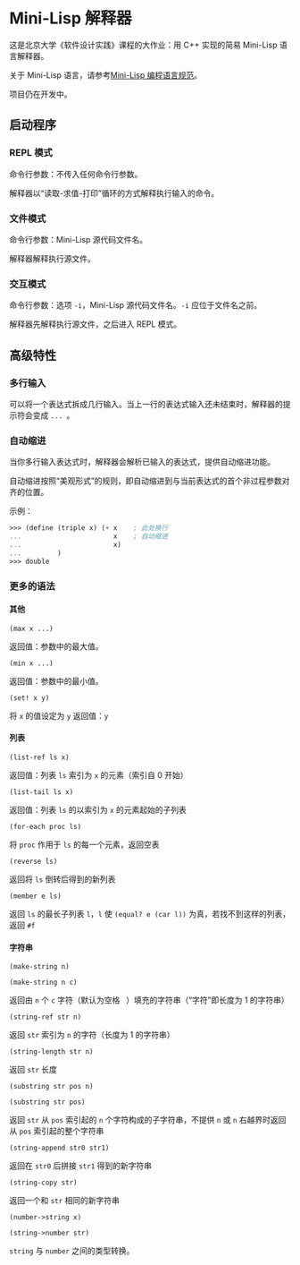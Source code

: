 # Mini-Lisp 解释器

这是北京大学《软件设计实践》课程的大作业：用 C++ 实现的简易 Mini-Lisp 语言解释器。

关于 Mini-Lisp 语言，请参考[Mini-Lisp 编程语言规范](https://pku-software.github.io/mini-lisp-spec/)。

项目仍在开发中。

## 启动程序

### REPL 模式

命令行参数：不传入任何命令行参数。

解释器以“读取-求值-打印”循环的方式解释执行输入的命令。

### 文件模式

命令行参数：Mini-Lisp 源代码文件名。

解释器解释执行源文件。

### 交互模式

命令行参数：选项 `-i`，Mini-Lisp 源代码文件名。`-i` 应位于文件名之前。

解释器先解释执行源文件，之后进入 REPL 模式。

## 高级特性

### 多行输入

可以将一个表达式拆成几行输入。当上一行的表达式输入还未结束时，解释器的提示符会变成 `... `。 

### 自动缩进

当你多行输入表达式时，解释器会解析已输入的表达式，提供自动缩进功能。

自动缩进按照“美观形式”的规则，即自动缩进到与当前表达式的首个非过程参数对齐的位置。

示例：

```scheme
>>> (define (triple x) (+ x    ; 此处换行
...                       x    ; 自动缩进
...                       x)
...         )
>>> double
```

### 更多的语法

#### 其他

`(max x ...)`

返回值：参数中的最大值。


`(min x ...)`

返回值：参数中的最小值。


`(set! x y)`

将 `x` 的值设定为 `y`   返回值：`y`


#### 列表

`(list-ref ls x)`

返回值：列表 `ls` 索引为 `x` 的元素（索引自 0 开始）


`(list-tail ls x)`

返回值：列表 `ls` 的以索引为 `x` 的元素起始的子列表


`(for-each proc ls)`

将 `proc` 作用于 `ls` 的每一个元素，返回空表


`(reverse ls)`

返回将 `ls` 倒转后得到的新列表


`(member e ls)`

返回 `ls` 的最长子列表 `l`，`l` 使 `(equal? e (car l))` 为真，若找不到这样的列表，返回 `#f`


#### 字符串

`(make-string n)`

`(make-string n c)`

返回由 `n` 个 `c` 字符（默认为空格 ` `）填充的字符串（“字符”即长度为 1 的字符串）


`(string-ref str n)`

返回 `str` 索引为 `n` 的字符（长度为 1 的字符串）


`(string-length str n)`

返回 `str` 长度

    
`(substring str pos n)`

`(substring str pos)`

返回 `str` 从 `pos` 索引起的 `n` 个字符构成的子字符串，不提供 `n` 或 `n` 右越界时返回从 `pos` 索引起的整个字符串


`(string-append str0 str1)`

返回在 `str0` 后拼接 `str1` 得到的新字符串


`(string-copy str)`

返回一个和 `str` 相同的新字符串


`(number->string x)`

`(string->number str)`

`string` 与 `number` 之间的类型转换。